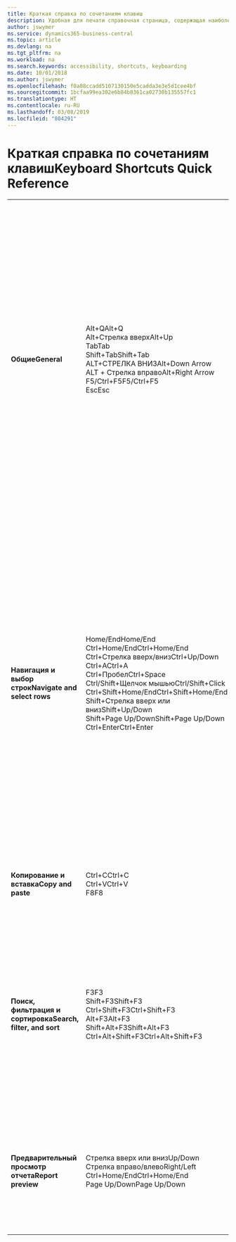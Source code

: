 ```yaml
---
title: Краткая справка по сочетаниям клавиш
description: Удобная для печати справочная страница, содержащая наиболее популярные сочетания клавиш.
author: jswymer
ms.service: dynamics365-business-central
ms.topic: article
ms.devlang: na
ms.tgt_pltfrm: na
ms.workload: na
ms.search.keywords: accessibility, shortcuts, keyboarding
ms.date: 10/01/2018
ms.author: jswymer
ms.openlocfilehash: f0a88ccadd5107130150e5cadda3e3e5d1cee4bf
ms.sourcegitcommit: 1bcfaa99ea302e6b84b8361ca02730b135557fc1
ms.translationtype: HT
ms.contentlocale: ru-RU
ms.lasthandoff: 03/08/2019
ms.locfileid: "804291"
---
```

# <a name="keyboard-shortcuts-quick-reference"></a><span data-ttu-id="66000-103">Краткая справка по сочетаниям клавиш</span><span class="sxs-lookup"><span data-stu-id="66000-103">Keyboard Shortcuts Quick Reference</span></span>

||||  
|----------------|-----------|----------------|
|<span data-ttu-id="66000-104">**Общие**</span><span class="sxs-lookup"><span data-stu-id="66000-104">**General**</span></span>|<span data-ttu-id="66000-105">Alt+Q</span><span class="sxs-lookup"><span data-stu-id="66000-105">Alt+Q</span></span><br /><span data-ttu-id="66000-106">Alt+Стрелка вверх</span><span class="sxs-lookup"><span data-stu-id="66000-106">Alt+Up</span></span><br /><span data-ttu-id="66000-107">Tab</span><span class="sxs-lookup"><span data-stu-id="66000-107">Tab</span></span><br /><span data-ttu-id="66000-108">Shift+Tab</span><span class="sxs-lookup"><span data-stu-id="66000-108">Shift+Tab</span></span><br /><span data-ttu-id="66000-109">ALT+СТРЕЛКА ВНИЗ</span><span class="sxs-lookup"><span data-stu-id="66000-109">Alt+Down Arrow</span></span><br /><span data-ttu-id="66000-110">ALT + Стрелка вправо</span><span class="sxs-lookup"><span data-stu-id="66000-110">Alt+Right Arrow</span></span><br /><span data-ttu-id="66000-111">F5/Ctrl+F5</span><span class="sxs-lookup"><span data-stu-id="66000-111">F5/Ctrl+F5</span></span><br /><span data-ttu-id="66000-112">Esc</span><span class="sxs-lookup"><span data-stu-id="66000-112">Esc</span></span>|<span data-ttu-id="66000-113">Открытие **Что вы хотите**</span><span class="sxs-lookup"><span data-stu-id="66000-113">Open **Tell me**</span></span><br /><span data-ttu-id="66000-114">Открытие всплывающей подсказки или ошибки проверки</span><span class="sxs-lookup"><span data-stu-id="66000-114">Open tooltip or validation error</span></span><br /><span data-ttu-id="66000-115">Перемещение фокуса на следующий элемент управления</span><span class="sxs-lookup"><span data-stu-id="66000-115">Move focus to the next control</span></span><br /><span data-ttu-id="66000-116">Перемещение фокуса на предыдущий элемент управления</span><span class="sxs-lookup"><span data-stu-id="66000-116">Move focus to the previous control</span></span><br /><span data-ttu-id="66000-117">Открытие раскрывающегося списка или поля подстановки</span><span class="sxs-lookup"><span data-stu-id="66000-117">Open a drop-down or look up</span></span><br /><span data-ttu-id="66000-118">Просмотр транзакций для вычисляемого значения</span><span class="sxs-lookup"><span data-stu-id="66000-118">See the transactions for calculated value</span></span><br /><span data-ttu-id="66000-119">Обновление или перезагрузка страницы</span><span class="sxs-lookup"><span data-stu-id="66000-119">Refresh/reload page</span></span><br /><span data-ttu-id="66000-120">Закрытие текущей страницы или раскрывающегося списка.</span><span class="sxs-lookup"><span data-stu-id="66000-120">Close the current page or drop-down.</span></span>|
|<span data-ttu-id="66000-121">**Навигация и выбор строк**</span><span class="sxs-lookup"><span data-stu-id="66000-121">**Navigate and select rows**</span></span>| <span data-ttu-id="66000-122">Home/End</span><span class="sxs-lookup"><span data-stu-id="66000-122">Home/End</span></span><br /><span data-ttu-id="66000-123">Ctrl+Home/End</span><span class="sxs-lookup"><span data-stu-id="66000-123">Ctrl+Home/End</span></span> <br /><span data-ttu-id="66000-124">Ctrl+Стрелка вверх/вниз</span><span class="sxs-lookup"><span data-stu-id="66000-124">Ctrl+Up/Down</span></span><br /><span data-ttu-id="66000-125">Ctrl+A</span><span class="sxs-lookup"><span data-stu-id="66000-125">Ctrl+A</span></span> <br /><span data-ttu-id="66000-126">Ctrl+Пробел</span><span class="sxs-lookup"><span data-stu-id="66000-126">Ctrl+Space</span></span><br /><span data-ttu-id="66000-127">Ctrl/Shift+Щелчок мышью</span><span class="sxs-lookup"><span data-stu-id="66000-127">Ctrl/Shift+Click</span></span><br /><span data-ttu-id="66000-128">Ctrl+Shift+Home/End</span><span class="sxs-lookup"><span data-stu-id="66000-128">Ctrl+Shift+Home/End</span></span><br /><span data-ttu-id="66000-129">Shift+Стрелка вверх или вниз</span><span class="sxs-lookup"><span data-stu-id="66000-129">Shift+Up/Down</span></span><br /><span data-ttu-id="66000-130">Shift+Page Up/Down</span><span class="sxs-lookup"><span data-stu-id="66000-130">Shift+Page Up/Down</span></span><br /><span data-ttu-id="66000-131">Ctrl+Enter</span><span class="sxs-lookup"><span data-stu-id="66000-131">Ctrl+Enter</span></span>| <span data-ttu-id="66000-132">Перейти к первому или последнему полю</span><span class="sxs-lookup"><span data-stu-id="66000-132">Go to first/last field</span></span><br /><span data-ttu-id="66000-133">Перейти к первой или последней строке</span><span class="sxs-lookup"><span data-stu-id="66000-133">Go to first/last row</span></span><br /><span data-ttu-id="66000-134">Навигация без потери выбора</span><span class="sxs-lookup"><span data-stu-id="66000-134">Navigate without losing selection</span></span><br /><span data-ttu-id="66000-135">Выбрать все</span><span class="sxs-lookup"><span data-stu-id="66000-135">Select all</span></span><br /><span data-ttu-id="66000-136">Переключение выбора строки</span><span class="sxs-lookup"><span data-stu-id="66000-136">Toggle row selection</span></span><br /> <span data-ttu-id="66000-137">Добавление строки или строк к выделению</span><span class="sxs-lookup"><span data-stu-id="66000-137">Add the row/rows to the selection</span></span><br /><span data-ttu-id="66000-138">Расширение выбора до первой или последней строки</span><span class="sxs-lookup"><span data-stu-id="66000-138">Extend selection to first/last row</span></span><br /><span data-ttu-id="66000-139">Добавить строку выше или ниже выделения</span><span class="sxs-lookup"><span data-stu-id="66000-139">Add row above/below to selection</span></span><br /><span data-ttu-id="66000-140">Добавление всех видимых строк выше или ниже выделения</span><span class="sxs-lookup"><span data-stu-id="66000-140">Add all visible rows above/below to selection</span></span><br /><span data-ttu-id="66000-141">Вывод фокуса из списка</span><span class="sxs-lookup"><span data-stu-id="66000-141">Focus out of the list</span></span>|
|<span data-ttu-id="66000-142">**Копирование и вставка**</span><span class="sxs-lookup"><span data-stu-id="66000-142">**Copy and paste**</span></span>|<span data-ttu-id="66000-143">Ctrl+C</span><span class="sxs-lookup"><span data-stu-id="66000-143">Ctrl+C</span></span><br /><span data-ttu-id="66000-144">Ctrl+V</span><span class="sxs-lookup"><span data-stu-id="66000-144">Ctrl+V</span></span><br /><span data-ttu-id="66000-145">F8</span><span class="sxs-lookup"><span data-stu-id="66000-145">F8</span></span>|<span data-ttu-id="66000-146">Копировать строки</span><span class="sxs-lookup"><span data-stu-id="66000-146">Copy rows</span></span><br /><span data-ttu-id="66000-147">Вставить строки</span><span class="sxs-lookup"><span data-stu-id="66000-147">Paste rows</span></span><br /><span data-ttu-id="66000-148">Копировать поле выше в текущую строку</span><span class="sxs-lookup"><span data-stu-id="66000-148">Copy field above into current row</span></span>|
|<span data-ttu-id="66000-149">**Поиск, фильтрация и сортировка**</span><span class="sxs-lookup"><span data-stu-id="66000-149">**Search, filter, and sort**</span></span>|<span data-ttu-id="66000-150">F3</span><span class="sxs-lookup"><span data-stu-id="66000-150">F3</span></span><br /><span data-ttu-id="66000-151">Shift+F3</span><span class="sxs-lookup"><span data-stu-id="66000-151">Shift+F3</span></span><br /><span data-ttu-id="66000-152">Ctrl+Shift+F3</span><span class="sxs-lookup"><span data-stu-id="66000-152">Ctrl+Shift+F3</span></span><br /><span data-ttu-id="66000-153">Alt+F3</span><span class="sxs-lookup"><span data-stu-id="66000-153">Alt+F3</span></span><br /><span data-ttu-id="66000-154">Shift+Alt+F3</span><span class="sxs-lookup"><span data-stu-id="66000-154">Shift+Alt+F3</span></span><br /><span data-ttu-id="66000-155">Ctrl+Alt+Shift+F3</span><span class="sxs-lookup"><span data-stu-id="66000-155">Ctrl+Alt+Shift+F3</span></span>|<span data-ttu-id="66000-156">Переключение поиска</span><span class="sxs-lookup"><span data-stu-id="66000-156">Toggle search</span></span><br /><span data-ttu-id="66000-157">Переключение области фильтров; фокусировка на фильтрах полей</span><span class="sxs-lookup"><span data-stu-id="66000-157">Toggle filter pane; focus on field filters</span></span><br /><span data-ttu-id="66000-158">Переключение области фильтров; фокусировка на фильтрах итоговых значений</span><span class="sxs-lookup"><span data-stu-id="66000-158">Toggle filter pane; focus on totals filters</span></span><br /><span data-ttu-id="66000-159">Фильтр по выбранному значению ячейки</span><span class="sxs-lookup"><span data-stu-id="66000-159">Filter on selected cell value</span></span><br /><span data-ttu-id="66000-160">Добавить фильтр в выбранное поле</span><span class="sxs-lookup"><span data-stu-id="66000-160">Add filter on selected field</span></span><br /><span data-ttu-id="66000-161">Сброс фильтров</span><span class="sxs-lookup"><span data-stu-id="66000-161">Reset filters</span></span>|
|<span data-ttu-id="66000-162">**Предварительный просмотр отчета**</span><span class="sxs-lookup"><span data-stu-id="66000-162">**Report preview**</span></span>|<span data-ttu-id="66000-163">Стрелка вверх или вниз</span><span class="sxs-lookup"><span data-stu-id="66000-163">Up/Down</span></span><br /><span data-ttu-id="66000-164">Стрелка вправо/влево</span><span class="sxs-lookup"><span data-stu-id="66000-164">Right/Left</span></span><br /><span data-ttu-id="66000-165">Ctrl+Home/End</span><span class="sxs-lookup"><span data-stu-id="66000-165">Ctrl+Home/End</span></span><br /><span data-ttu-id="66000-166">Page Up/Down</span><span class="sxs-lookup"><span data-stu-id="66000-166">Page Up/Down</span></span>|<span data-ttu-id="66000-167">Прокрутка страницы вверх или вниз</span><span class="sxs-lookup"><span data-stu-id="66000-167">Scroll up and down the page</span></span><br /><span data-ttu-id="66000-168">Прокрутка вправо или влево</span><span class="sxs-lookup"><span data-stu-id="66000-168">Scroll to the right/left</span></span> <br /><span data-ttu-id="66000-169">Перейти к первой/последней странице</span><span class="sxs-lookup"><span data-stu-id="66000-169">Go to the first/last page</span></span><br /><span data-ttu-id="66000-170">Перейти к предыдущей/следующей странице</span><span class="sxs-lookup"><span data-stu-id="66000-170">Go to the previous/next page</span></span>|
